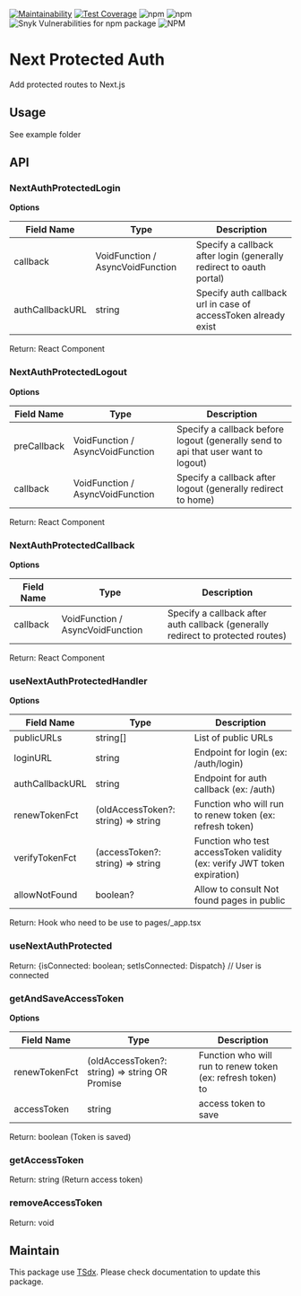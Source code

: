 [![Maintainability](https://api.codeclimate.com/v1/badges/1c3d4f9f17d9514df0ec/maintainability)](https://codeclimate.com/github/flexper/next-protected-auth/maintainability) [![Test Coverage](https://api.codeclimate.com/v1/badges/1c3d4f9f17d9514df0ec/test_coverage)](https://codeclimate.com/github/flexper/next-protected-auth/test_coverage) ![npm](https://img.shields.io/npm/v/next-protected-auth) ![npm](https://img.shields.io/npm/dm/next-protected-auth) ![Snyk Vulnerabilities for npm package](https://img.shields.io/snyk/vulnerabilities/npm/next-protected-auth) ![NPM](https://img.shields.io/npm/l/next-protected-auth)

# Next Protected Auth

Add protected routes to Next.js

## Usage

See example folder


## API

### NextAuthProtectedLogin

**Options**

| Field Name      | Type                             | Description                                                         |
| --------------- | -------------------------------- | ------------------------------------------------------------------- |
| callback        | VoidFunction / AsyncVoidFunction | Specify a callback after login (generally redirect to oauth portal) |
| authCallbackURL | string                           | Specify auth callback url in case of accessToken already exist      |

Return: React Component

### NextAuthProtectedLogout

**Options**

| Field Name  | Type                             | Description                                                                       |
| ----------- | -------------------------------- | --------------------------------------------------------------------------------- |
| preCallback | VoidFunction / AsyncVoidFunction | Specify a callback before logout (generally send to api that user want to logout) |
| callback    | VoidFunction / AsyncVoidFunction | Specify a callback after logout (generally redirect to home)                      |

Return: React Component

### NextAuthProtectedCallback

**Options**

| Field Name | Type                             | Description                                                                     |
| ---------- | -------------------------------- | ------------------------------------------------------------------------------- |
| callback   | VoidFunction / AsyncVoidFunction | Specify a callback after auth callback (generally redirect to protected routes) |


Return: React Component

### useNextAuthProtectedHandler

**Options**

| Field Name      | Type                                | Description                                                              |
| --------------- | ----------------------------------- | ------------------------------------------------------------------------ |
| publicURLs      | string[]                            | List of public URLs                                                      |
| loginURL        | string                              | Endpoint for login (ex: /auth/login)                                     |
| authCallbackURL | string                              | Endpoint for auth callback (ex: /auth)                                   |
| renewTokenFct   | (oldAccessToken?: string) => string | Function who will run to renew token (ex: refresh token)                 |
| verifyTokenFct  | (accessToken?: string) => string    | Function who test accessToken validity (ex: verify JWT token expiration) |
| allowNotFound   | boolean?                            | Allow to consult Not found pages in public                               |

Return: Hook who need to be use to pages/_app.tsx

### useNextAuthProtected

Return: {isConnected: boolean; setIsConnected: Dispatch<boolean>} // User is connected

### getAndSaveAccessToken

**Options**

| Field Name    | Type                                                   | Description                                                  |
| ------------- | ------------------------------------------------------ | ------------------------------------------------------------ |
| renewTokenFct | (oldAccessToken?: string) => string OR Promise<string> | Function who will run to renew token (ex: refresh token)  to |
| accessToken   | string                                                 | access token to save                                         |

Return: boolean (Token is saved)

### getAccessToken

Return: string  (Return access token)

### removeAccessToken

Return: void

## Maintain

This package use [TSdx](https://github.com/jaredpalmer/tsdx). Please check documentation to update this package.
